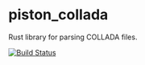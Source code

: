 # piston_collada
Rust library for parsing COLLADA files.

[![Build Status](https://travis-ci.org/PistonDevelopers/piston_collada.png?branch=master)](https://travis-ci.org/PistonDevelopers/piston_collada)
